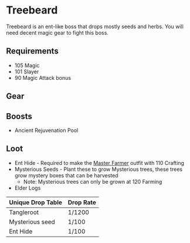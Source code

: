 # Treebeard

Treebeard is an ent-like boss that drops mostly seeds and herbs. You will need decent magic gear to fight this boss.

## Requirements

* 105 Magic
* 101 Slayer
* 90 Magic Attack bonus

## Gear

## Boosts

* Ancient Rejuvenation Pool

## Loot

* Ent Hide - Required to make the [Master Farmer](../../custom-items/equippables.md#master-farmer-outfit) outfit with 110 Crafting
* Mysterious Seeds - Plant these to grow Mysterious trees, these trees grow mystery boxes that can be harvested
  * Note: Mysterious trees can only be grown at 120 Farming
* Elder Logs

| Unique Drop Table | Drop Rate |
| ----------------- | --------- |
| Tangleroot        | 1/1200    |
| Mysterious seed   | 1/100     |
| Ent Hide          | 1/100     |
